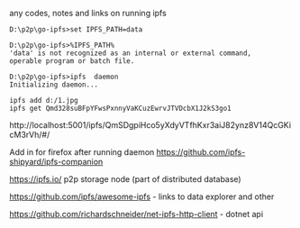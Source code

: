 


any codes, notes and links on running ipfs 



```
D:\p2p\go-ipfs>set IPFS_PATH=data

D:\p2p\go-ipfs>%IPFS_PATH%
'data' is not recognized as an internal or external command,
operable program or batch file.

D:\p2p\go-ipfs>ipfs  daemon
Initializing daemon...

```

```
ipfs add d:/1.jpg
ipfs get Qmd328suBFpYFwsPxnnyVaKCuzEwrvJTVDcbX1J2kS3go1
```


http://localhost:5001/ipfs/QmSDgpiHco5yXdyVTfhKxr3aiJ82ynz8V14QcGKicM3rVh/#/


Add in for firefox after running daemon https://github.com/ipfs-shipyard/ipfs-companion


https://ipfs.io/ p2p storage node (part of distributed database)

https://github.com/ipfs/awesome-ipfs - links to data explorer and other

https://github.com/richardschneider/net-ipfs-http-client - dotnet api


